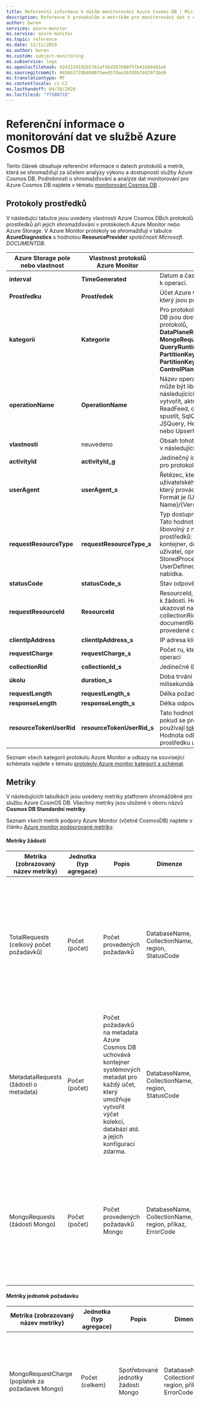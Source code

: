 ```yaml
---
title: Referenční informace k datům monitorování Azure Cosmos DB | Microsoft Docs
description: Reference k protokolům a metrikám pro monitorování dat z Azure Cosmos DB.
author: bwren
services: azure-monitor
ms.service: azure-monitor
ms.topic: reference
ms.date: 11/11/2019
ms.author: bwren
ms.custom: subject-monitoring
ms.subservice: logs
ms.openlocfilehash: d243224192b5761af45d387690f5fb41b84481e6
ms.sourcegitcommit: 849bb1729b89d075eed579aa36395bf4d29f3bd9
ms.translationtype: MT
ms.contentlocale: cs-CZ
ms.lasthandoff: 04/28/2020
ms.locfileid: "77588718"
---
```

# <a name="azure-cosmos-db-monitoring-data-reference"></a>Referenční informace o monitorování dat ve službě Azure Cosmos DB
Tento článek obsahuje referenční informace o datech protokolů a metrik, která se shromažďují za účelem analýzy výkonu a dostupnosti služby Azure Cosmos DB. Podrobnosti o shromažďování a analýze dat monitorování pro Azure Cosmos DB najdete v tématu [monitorování Cosmos DB](monitor-cosmos-db.md) .


## <a name="resource-logs"></a>Protokoly prostředků
V následující tabulce jsou uvedeny vlastnosti Azure Cosmos DBch protokolů prostředků při jejich shromažďování v protokolech Azure Monitor nebo Azure Storage. V Azure Monitor protokoly se shromažďují v tabulce **AzureDiagnostics** s hodnotou **ResourceProvider** *společnosti Microsoft. DOCUMENTDB*. 

| Azure Storage pole nebo vlastnost | Vlastnost protokolů Azure Monitor | Popis |
| --- | --- | --- |
| **interval** | **TimeGenerated** | Datum a čas (UTC), kdy došlo k operaci. |
| **Prostředku** | **Prostředek** | Účet Azure Cosmos DB, pro který jsou povoleny protokoly.|
| **kategorií** | **Kategorie** | Pro protokoly Azure Cosmos DB jsou dostupné typy protokolů, **DataPlaneRequests**, **MongoRequests**, **QueryRuntimeStatistics**, **PartitionKeyStatistics**, **PartitionKeyRUConsumption**, **ControlPlaneRequests** . |
| **operationName** | **OperationName** | Název operace Tato hodnota může být libovolná z následujících operací: vytvořit, aktualizovat, číst, ReadFeed, odstranit, nahradit, spustit, SqlQuery, dotaz, JSQuery, Head, HeadFeed nebo Upsert.   |
| **vlastnosti** | neuvedeno | Obsah tohoto pole je popsán v následujících řádcích. |
| **activityId** | **activityId_g** | Jedinečný identifikátor GUID pro protokolované operaci. |
| **userAgent** | **userAgent_s** | Řetězec, který určuje uživatelského agenta klienta, který provádí požadavek. Formát je {User Agent Name}/{Version}.|
| **requestResourceType** | **requestResourceType_s** | Typ dostupného prostředku Tato hodnota může být libovolný z následujících typů prostředků: databáze, kontejner, dokument, příloha, uživatel, oprávnění, StoredProcedure, Trigger, UserDefinedFunction nebo nabídka. |
| **statusCode** | **statusCode_s** | Stav odpovědi operace. |
| **requestResourceId** | **ResourceId** | ResourceId, který se vztahuje k žádosti. Hodnota může ukazovat na databaseRid, collectionRid nebo documentRid v závislosti na provedené operaci.|
| **clientIpAddress** | **clientIpAddress_s** | IP adresa klienta. |
| **requestCharge** | **requestCharge_s** | Počet ru, které se používají v operaci |
| **collectionRid** | **collectionId_s** | Jedinečné ID pro kolekci.|
| **úkolu** | **duration_s** | Doba trvání operace v milisekundách. |
| **requestLength** | **requestLength_s** | Délka požadavku (v bajtech). |
| **responseLength** | **responseLength_s** | Délka odpovědi v bajtech|
| **resourceTokenUserRid** | **resourceTokenUserRid_s** | Tato hodnota není prázdná, pokud se pro ověřování používají [tokeny prostředků](https://docs.microsoft.com/azure/cosmos-db/secure-access-to-data#resource-tokens) . Hodnota odkazuje na ID prostředku uživatele. |

Seznam všech kategorií protokolu Azure Monitor a odkazy na související schémata najdete v tématu [protokoly Azure monitor kategorií a schémat](../azure-monitor/platform/diagnostic-logs-schema.md). 

## <a name="metrics"></a>Metriky
V následujících tabulkách jsou uvedeny metriky platforem shromážděné pro službu Azure CosmOS DB. Všechny metriky jsou uložené v oboru názvů **Cosmos DB Standardní metriky**.

Seznam všech metrik podpory Azure Monitor (včetně CosmosDB) najdete v článku [Azure monitor podporované metriky](../azure-monitor/platform/metrics-supported.md). 

#### <a name="request-metrics"></a>Metriky žádostí
            
|Metrika (zobrazovaný název metriky)|Jednotka (typ agregace) |Popis|Dimenze| Časové členitosti| Zastaralé mapování metrik | Využití |
|---|---|---|---| ---| ---| ---|
| TotalRequests (celkový počet požadavků) | Počet (počet) | Počet provedených požadavků| DatabaseName, CollectionName, region, StatusCode| Všechny | TotalRequests, HTTP 2xx, http 3xx, HTTP 400, HTTP 401, interní chyba serveru, nedostupný služba, omezené požadavky, průměrný počet požadavků za sekundu | Slouží k monitorování požadavků na stavový kód v kontejneru při minutové členitosti. Chcete-li získat průměrné požadavky za sekundu, použijte agregaci Count za minutu a dělenou 60. |
| MetadataRequests (žádosti o metadata) |Počet (počet) | Počet požadavků na metadata Azure Cosmos DB uchovává kontejner systémových metadat pro každý účet, který umožňuje vytvořit výčet kolekcí, databází atd. a jejich konfigurací zdarma. | DatabaseName, CollectionName, region, StatusCode| Všechny| |Slouží k monitorování omezení z důvodu požadavků na metadata.|
| MongoRequests (žádosti Mongo) | Počet (počet) | Počet provedených požadavků Mongo | DatabaseName, CollectionName, region, příkaz, ErrorCode| Všechny |Frekvence požadavků na dotaz Mongo, frekvence požadavků na aktualizace Mongo, rychlost žádosti o odstranění Mongo, rychlost žádosti o vložení Mongo, počet požadavků na zadání Mongo| Slouží k monitorování chyb požadavků Mongo, využití na typ příkazu. |

#### <a name="request-unit-metrics"></a>Metriky jednotek požadavku

|Metrika (zobrazovaný název metriky)|Jednotka (typ agregace)|Popis|Dimenze| Časové členitosti| Zastaralé mapování metrik | Využití |
|---|---|---|---| ---| ---| ---|
| MongoRequestCharge (poplatek za požadavek Mongo) | Počet (celkem) |Spotřebované jednotky žádosti Mongo| DatabaseName, CollectionName, region, příkaz, ErrorCode| Všechny |Poplatek za požadavek na dotaz Mongo, poplatek za požadavek na aktualizaci Mongo, poplatek za požadavek na odstranění, Mongo vložení žádosti, poplatek za požadavek na počet Mongo| Používá se k monitorování ru prostředků Mongo za minutu.|
| TotalRequestUnits (celkový počet jednotek žádosti)| Počet (celkem) | Spotřebované jednotky žádosti| DatabaseName, CollectionName, region, StatusCode |Všechny| TotalRequestUnits| Používá se k monitorování celkového využití RU při minutové členitosti. K získání průměrného RU za sekundu za sekundu použijte celkovou agregaci za minutu a rozdělte je 60.|
| ProvisionedThroughput (zřízená propustnost)| Počet (maximum) |Zřízená propustnost při členitosti kontejneru| DatabaseName, ContainerName| 5M| | Slouží k monitorování zřízené propustnosti na kontejner.|

#### <a name="storage-metrics"></a>Metriky úložiště

|Metrika (zobrazovaný název metriky)|Jednotka (typ agregace)|Popis|Dimenze| Časové členitosti| Zastaralé mapování metrik | Využití |
|---|---|---|---| ---| ---| ---|
| AvailableStorage (úložiště k dispozici) |Bajty (celkem) | Celkové dostupné úložiště hlášené v členitosti 5 minut na oblast| DatabaseName, CollectionName, region| 5M| Úložiště k dispozici| Minimální členitost, která se používá k monitorování dostupné kapacity úložiště (platí jenom pro kolekce pevných úložišť), by měla být 5 minut.| 
| Využití dat (využití dat) |Bajty (celkem) |Celkové využití dat nahlášené v rozlišení 5 minut na oblast| DatabaseName, CollectionName, region| 5M |Velikost dat | Používá se k monitorování celkového využití dat v kontejneru a oblasti. minimální členitost by měla být 5 minut.|
| IndexUsage (využití indexu) | Bajty (celkem) |Celkové využití indexu hlášené v rozlišení 5 minut na oblast| DatabaseName, CollectionName, region| 5M| Velikost indexu| Používá se k monitorování celkového využití dat v kontejneru a oblasti. minimální členitost by měla být 5 minut. |
| DocumentQuota (kvóta dokumentu) | Bajty (celkem) | Celková kvóta úložiště vykazovaná na základě rozlišení 5 minut na oblast.| DatabaseName, CollectionName, region| 5M |Kapacita úložiště| V případě, že se má monitorovat celková kvóta v kontejneru a oblasti, minimální členitost by měla být 5 minut.|
| DocumentCount (počet dokumentů) | Počet (celkem) |Celkový počet dokumentů hlášených v rozlišení 5 minut na oblast| DatabaseName, CollectionName, region| 5M |Počet dokumentů|Používá se k monitorování počtu dokumentů v kontejneru a oblasti. minimální členitost by měla být 5 minut.|

#### <a name="latency-metrics"></a>Metriky latence

|Metrika (zobrazovaný název metriky)|Jednotka (typ agregace)|Popis|Dimenze| Časové členitosti| Využití |
|---|---|---|---| ---| ---|
| ReplicationLatency (latence replikace)| Milisekundy (minimální, maximální, průměrná) | Latence replikace p99 napříč zdrojovou a cílovou oblastí pro geograficky povolený účet| SourceRegion, TargetRegion| Všechny | Slouží k monitorování latence replikace p99 mezi dvěma oblastmi pro geograficky replikovaný účet. |
| Latence na straně serveru| Milisekundy (průměr) | Čas, který server zavedl ke zpracování žádosti. | CollectionName, ConnectionMode, DatabaseName, typem operace OperationType, PublicAPIType, region | Všechny | Slouží k monitorování latence žádosti na serveru Azure Cosmos DB. |



#### <a name="availability-metrics"></a>Metriky dostupnosti

|Metrika (zobrazovaný název metriky) |Jednotka (typ agregace)|Popis| Časové členitosti| Zastaralé mapování metrik | Využití |
|---|---|---|---| ---| ---|
| ServiceAvailability (dostupnost služby)| Procento (minimum, maximum) | Dostupnost žádostí o účet při jedné hodinové členitosti| 1H | Dostupnost služby | Představuje procento celkového počtu předaných požadavků. Požadavek se považuje za neúspěšný, protože došlo k chybě systému, pokud je stavový kód 410, 500 nebo 503, který slouží k monitorování dostupnosti účtu při hodinové členitosti. |


#### <a name="cassandra-api-metrics"></a>rozhraní API Cassandra metriky

|Metrika (zobrazovaný název metriky)|Jednotka (typ agregace)|Popis|Dimenze| Časové členitosti| Využití |
|---|---|---|---| ---| ---|
| CassandraRequests (žádosti Cassandra) | Počet (počet) | Počet provedených požadavků rozhraní API Cassandra| DatabaseName, CollectionName, ErrorCode, region, typem operace OperationType, ResourceType| Všechny| Používá se k monitorování požadavků Cassandra při minutové členitosti. Chcete-li získat průměrné požadavky za sekundu, použijte agregaci Count za minutu a dělenou 60.|
| CassandraRequestCharges (poplatky za žádosti Cassandra) | Počet (Sum, min, Max, AVG) | Jednotky žádostí spotřebované rozhraní API Cassandra požadavky| DatabaseName, CollectionName, oblast, typem operace OperationType, ResourceType| Všechny| Slouží k monitorování ru používaných za minutu účtem rozhraní API Cassandra.|
| CassandraConnectionClosures (uzávěry připojení Cassandra) |Počet (počet) |Počet uzavřených připojení Cassandra| ClosureReason, oblast| Všechny | Slouží k monitorování připojení mezi klienty a Azure Cosmos DB rozhraní API Cassandra.|

## <a name="see-also"></a>Viz také

- Popis Azure Cosmos DB monitorování najdete v tématu [monitorování Azure Cosmos DB](monitor-cosmos-db.md) .
- Podrobnosti o monitorování prostředků Azure najdete v tématu [monitorování prostředků Azure pomocí Azure monitor](../azure-monitor/insights/monitor-azure-resource.md) .
